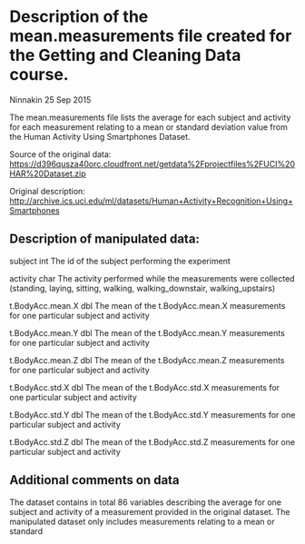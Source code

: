 # Description of the mean.measurements file created for the Getting and Cleaning Data course. 
Ninnakin
25 Sep 2015

The mean.measurements file lists the average for each subject and 
activity for each measurement relating to a mean or standard deviation value 
from the Human Activity Using Smartphones Dataset. 

Source of the original data: 
https://d396qusza40orc.cloudfront.net/getdata%2Fprojectfiles%2FUCI%20HAR%20Dataset.zip

Original description: 
http://archive.ics.uci.edu/ml/datasets/Human+Activity+Recognition+Using+Smartphones

## Description of manipulated data:
subject			      int
The id of the subject performing the experiment 

activity		      char
The activity performed while the measurements were collected (standing, laying, sitting, walking, walking_downstair, walking_upstairs)

t.BodyAcc.mean.X	dbl
The mean of the t.BodyAcc.mean.X measurements for one particular subject and activity 

t.BodyAcc.mean.Y	dbl
The mean of the t.BodyAcc.mean.Y measurements for one particular subject and activity 

t.BodyAcc.mean.Z	dbl
The mean of the t.BodyAcc.mean.Z measurements for one particular subject and activity 

t.BodyAcc.std.X		dbl
The mean of the t.BodyAcc.std.X measurements for one particular subject and activity 

t.BodyAcc.std.Y		dbl
The mean of the t.BodyAcc.std.Y measurements for one particular subject and activity 

t.BodyAcc.std.Z		dbl
The mean of the t.BodyAcc.std.Z measurements for one particular subject and activity 

## Additional comments on data 
The dataset contains in total 86 variables describing the average for one subject and activity of a measurement provided in the original dataset. The manipulated dataset only includes measurements relating to a mean or standard 
